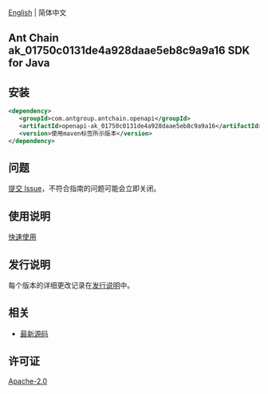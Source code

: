 [English](README.md) | 简体中文

## Ant Chain ak_01750c0131de4a928daae5eb8c9a9a16 SDK for Java

## 安装

```xml
<dependency>
   <groupId>com.antgroup.antchain.openapi</groupId>
   <artifactId>openapi-ak_01750c0131de4a928daae5eb8c9a9a16</artifactId>
   <version>使用maven标签所示版本</version>
</dependency>
```

## 问题

[提交 Issue](https://github.com/alipay/antchain-openapi-prod-sdk/issues/new)，不符合指南的问题可能会立即关闭。

## 使用说明

[快速使用](https://github.com/alipay/antchain-openapi-prod-sdk)

## 发行说明

每个版本的详细更改记录在[发行说明](./ChangeLog.txt)中。

## 相关

- [最新源码](https://github.com/alipay/antchain-openapi-prod-sdk/)

## 许可证

[Apache-2.0](http://www.apache.org/licenses/LICENSE-2.0)
